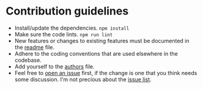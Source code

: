 # Contribution guidelines

* Install/update the dependencies.
  `npm install`
* Make sure the code lints.
  `npm run lint`
* New features
  or changes to existing features
  must be documented in the [readme] file.
* Adhere to the coding conventions
  that are used elsewhere in the codebase.
* Add yourself to the [authors] file.
* Feel free to [open an issue][newissue] first,
  if the change is one that you think
  needs some discussion.
  I'm not precious
  about the [issue list][issues].

[readme]: https://github.com/jared-stilwell/complexity-report/blob/master/README.md
[authors]: https://github.com/jared-stilwell/complexity-report/blob/master/AUTHORS
[newissue]: https://github.com/jared-stilwell/complexity-report/issues/new
[issues]: https://github.com/jared-stilwell/complexity-report/issues
